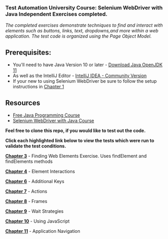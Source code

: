 <h3>Test Automation University Course: Selenium WebDriver with Java Independent Exercises completed.</h3>

<p><I>The completed exercises demonstrate techniques to find and interact with elements such as buttons, links, text, dropdowns,and more within a web application.
The test code is organized using the Page Object Model.</p></I>

<h2>Prerequisites:</h2>
<ul>
<li>You'll need to have Java Version 10 or later - <a href="https://jdk.java.net/java-se-ri/11" target="_blank">Download Java OpenJDK 11</a>
 </li>
<li>As well as the IntelliJ Editor - <a href="https://www.jetbrains.com/idea/download/#section=windows" target="_blank">IntelliJ IDEA - Community Version</a>
 </li>
 <li>If your new to using Selenium WebDriver be sure to follow the setup instructions in <a href="https://testautomationu.applitools.com/selenium-webdriver-tutorial-java/chapter1.html" target="_blank">Chapter 1</a>
 </li>
</ul>


<h2>Resources</h2>
<ul>
<li>
<a href="https://testautomationu.applitools.com/java-programming-course/" target="_blank">Free Java Programming Course</a>
</li>
<li><a href="https://testautomationu.applitools.com/selenium-webdriver-tutorial-java/" target="_blank">Selenium WebDriver with Java Course</a>
</li>
</ul>


<b>Feel free to clone this repo, if you would like to test out the code.</p></b>
<b>Click each highlighted link below to view the tests which were run to validate the test conditions.</p></b>


<a href="https://github.com/cjohnsonjava/TAU-Selenium-WebDriver-Java/tree/master/src/test/java/exercise/chapter3/" target="_blank"><b>Chapter 3</b></a> - Finding Web Elements Exercise. Uses findElement and findElements methods

<a href="https://github.com/cjohnsonjava/TAU-Selenium-WebDriver-Java/tree/master/src/test/java/forgotpassword/" target="blank"><b>Chapter 4</b></a> - Element Interactions 
 
<a href="https://github.com/cjohnsonjava/TAU-Selenium-WebDriver-Java/tree/master/src/test/java/slider/" target="blank"><b>Chapter 6</b></a> - Additional Keys

<a href="https://github.com/cjohnsonjava/TAU-Selenium-WebDriver-Java/tree/master/src/test/java/contextmenu/" target="blank"><b>Chapter 7</b></a> - Actions

<a href="https://github.com/cjohnsonjava/TAU-Selenium-WebDriver-Java/tree/master/src/test/java/frames/" target="blank"><b>Chapter 8</b></a> - Frames

<a href="https://github.com/cjohnsonjava/TAU-Selenium-WebDriver-Java/tree/master/src/test/java/wait/" target="blank"><b>Chapter 9</b></a> - Wait Strategies

<a href="https://github.com/cjohnsonjava/TAU-Selenium-WebDriver-Java/tree/master/src/test/java/javascript/" target="blank"><b>Chapter 10</b></a> - Using JavaScript

<a href="https://github.com/cjohnsonjava/TAU-Selenium-WebDriver-Java/tree/master/src/test/java/navigation/" target="blank"><b>Chapter 11</b></a> - Application Navigation
